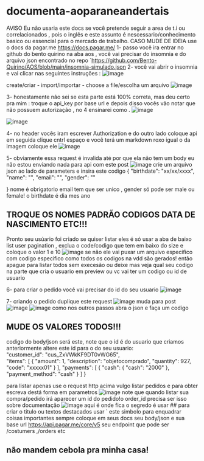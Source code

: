 # documenta-aoparaneandertais
 AVISO
Eu não usaria este docs se você pretende seguir a area de t.i ou correlacionados , pois o inglês e este assunto é nescessario/conhecimento basico ou essencial para o mercado de trabalho. CASO MUDE DE IDEIA use o docs da pagar.me https://docs.pagar.me/
1-   passo você ira entrar no github do bento quirino na aba aos , você vai precisar do insomnia e do arquivo json encontrado no repo `https://github.com/Bento-Quirino/AOS/blob/main/insomnia-simulado.json
2- você vai abrir o insomnia e vai clicar nas seguintes instruções : ![image](https://github.com/gamingthings/documentacaobr/assets/162502847/6745cbe7-46a0-494f-8b36-b5375ec951d3)

create/criar - import/importar - choose a file/escolha um arquivo ![image](https://github.com/gamingthings/documentacaobr/assets/162502847/178f12ce-8b65-4435-a70a-c0b93cc26049)

3- honestamente não sei se esta parte está 100% correta, mas deu certo pra mim : troque o api_key por base url e depois disso vocês vão notar que não possuem autorização , no 4 ensinarei como .
![image](https://github.com/gamingthings/documentacaobr/assets/162502847/7a002613-4a0a-4325-96dc-3471d68d3d2c)

![image](https://github.com/gamingthings/documentacaobr/assets/162502847/00998545-28c2-4832-9a53-0d7ec0cb48ee)

4- no header vocês iram escrever Authorization e do outro lado coloque api em seguida clique cntrl espaço e você terá um markdown roxo igual o da imagem coloque ele ![image](https://github.com/gamingthings/documentacaobr/assets/162502847/bb5d3e5c-1c5b-4c3f-92c6-17ff5b1c3ed1)

5- obviamente essa request é invalida até por que ela não tem um body eu não estou enviando nada para api com este post ![image](https://github.com/gamingthings/documentacaobr/assets/162502847/c61e9cb0-5347-4e16-9f9a-1a5e74876c7a) crie um arquivo json  ao lado de parameters  e insira este codigo 
{
  "birthdate": "xx/xx/xxxx",
  "name": "",
  "email": "",
  "gender": "" 

}
nome é obrigatorio email tem que ser unico , gender só pode ser male ou female! o birthdate é dia mes ano
## TROQUE OS NOMES PADRÃO CODIGOS DATA DE NASCIMENTO ETC!!! 
Pronto seu usúario foi criado
se quiser listar eles é só usar a aba de baixo list user pagination , exclua o code/codigo que tem em baixo do size e coloque o valor 1 e 10 ![image](https://github.com/gamingthings/documentacaobr/assets/162502847/96fa207c-0331-4487-ab2e-6415277e9bad) se não ele vai puxar um arquivo especifico com codigo especifico como todos os codigos na vdd são gerados! então  apague para listar todos sem execesão ou deixe mas veja qual seu codigo na parte que cria o usuario em preview ou vc vai ter um codigo ou id de usuario

6-  para criar o pedido você vai precisar do id do seu usuario ![image](https://github.com/gamingthings/documentacaobr/assets/162502847/9ebcc614-3e1f-4a40-a571-9428f7370f9c)

7- criando o pedido duplique este request 
![image](https://github.com/gamingthings/documentacaobr/assets/162502847/96585822-8229-4c1e-b120-789877443020)
muda para post 
![image](https://github.com/gamingthings/documentacaobr/assets/162502847/c5cc652d-19c2-4e04-8536-6687e4487eab)
![image](https://github.com/gamingthings/documentacaobr/assets/162502847/0458a346-513c-4647-b129-fb0c06979897)
como nos outros passos abra o json e faça um codigo 
## MUDE OS VALORES TODOS!!!
codigo do body/json será este, note que o id é do usuario que criamos anteriormente altere este id para o do seu usuario:  
  "customer_id": "cus_ZxVWkKF9DT0vWG65",    
  "items": [
    {
      "amount": 1,
      "description": "objetocomprado",
      "quantity": 927,
      "code": "xxxxx01"
    }
  ],
  "payments": [
    {
      "cash": {
        "cash": "2000"
      },
      "payment_method": "cash"
    }
  ]
}

para listar apenas use o request http acima  vulgo listar pedidos
e para obter escreva destá forma em parametros   ![image](https://github.com/gamingthings/documentacaobr/assets/162502847/dde3a8ab-5481-47c4-9485-78df89ea0563) note que quando listar sua compra/pedido irá aparecer um id do pedido!o order_id precisa ser isso sobre documentação  ![image](https://github.com/gamingthings/documentacaobr/assets/162502847/92620eb5-35ef-40f6-befa-19a34e9b62f3) aqui é onde fica o segredo é usar ## para criar o titulo ou textos destacados usar `
este simbolo para enquadrar coisas importantes
sempre coloque em seus docs seu body/json e sua base url https://api.pagar.me/core/v5
seu endpoint que pode ser /costumers ,/orders etc 












## não mandem cebola pra minha casa! 
